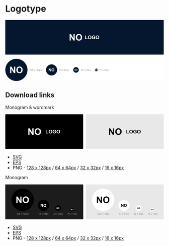 # Logotype

![Logotype.img](/02%20-%20Export/Project%20overview/GitHub/Logotype.png)

## Download links

Monogram & wordmark

![Logotype.img](/02%20-%20Export/Project%20overview/GitHub/Logotype%20-%20Monogram%20&%20wordmark.png)

- [SVG]()
- [EPS]()
- PNG - [128 x 128px]() / [64 x 64px]() / [32 x 32px]() / [16 x 16px]()

Monogram

![Logotype.img](/02%20-%20Export/Project%20overview/GitHub/Logotype%20-%20Monogram.png)

- [SVG]()
- [EPS]()
- PNG - [128 x 128px]() / [64 x 64px]() / [32 x 32px]() / [16 x 16px]()